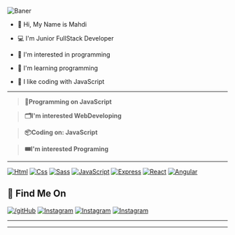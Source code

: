 
![Baner](https://github.com/SaLaMaNdeR-81/SaLaMaNdeR-81/assets/104043896/49b67280-ba5a-4f75-bde7-62f33ffba0f3)

- 👋 Hi, My Name is Mahdi
  
- 💻 I'm Junior FullStack Developer
- 👀 I'm interested in programming 
- 🌱 I'm learning programming
- 💞️ I like coding with JavaScript
  
---
> **💾Programming on JavaScript**

> **🗂️I'm interested WebDeveloping**

> **📦Coding on: JavaScript**

> **🎟️I'm interested Programing**
----

[![Html](https://img.shields.io/badge/-HTML-%23de4b25?logo=html5&logoColor=white)](#)
[![Css](https://img.shields.io/badge/CSS-%230075a8?logo=css3&logoColor=white)](#)
[![Sass](https://img.shields.io/badge/Sass-purple?logo=sass&logoColor=white)](#)
[![JavaScript](https://img.shields.io/badge/JavaScript-yellow?logo=JavaScript&logoColor=white)](#)
[![Express](https://img.shields.io/badge/Express.js-green?logo=express)](#)
[![React](https://img.shields.io/badge/React.Js-blue?logo=react)](#)
[![Angular](https://img.shields.io/badge/Angular-red?logo=angular)](#)

## 📌 Find Me On

[![/gitHub](https://img.shields.io/badge/GitHub-gray?style=for-the-badge&logo=github)](https://github.com/SaLaMaNdeR-81)
[![Instagram](https://img.shields.io/badge/Instagram-gray?style=for-the-badge&logo=instagram)](https://www.instagram.com/salamander_m81/)
[![Instagram](https://img.shields.io/badge/Skype-gray?style=for-the-badge&logo=skype)](https://join.skype.com/invite/MqAGDpkFdq01)
[![Instagram](https://img.shields.io/badge/Discord-gray?style=for-the-badge&logo=discord)](#)

----

----


